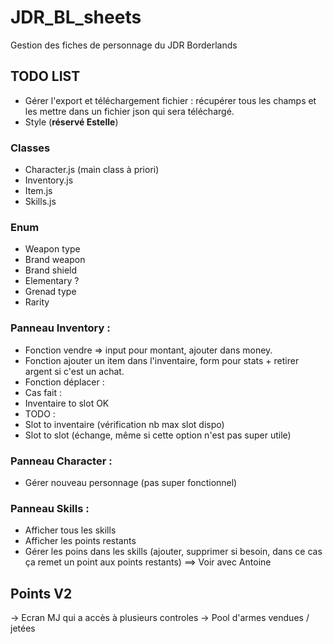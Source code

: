 # JDR_BL_sheets

Gestion des fiches de personnage du JDR Borderlands

## TODO LIST

- Gérer l'export et téléchargement fichier : récupérer tous les champs et les mettre dans un fichier json qui sera téléchargé.
- Style (**réservé Estelle**)


### Classes
- Character.js (main class à priori)
- Inventory.js
- Item.js
- Skills.js

### Enum
- Weapon type
- Brand weapon
- Brand shield
- Elementary ?
- Grenad type
- Rarity

### Panneau Inventory :

- Fonction vendre => input pour montant, ajouter dans money.
- Fonction ajouter un item dans l'inventaire, form pour stats + retirer argent si c'est un achat.
- Fonction déplacer :
 - Cas fait : 
 - Inventaire to slot OK
 - TODO :
 - Slot to inventaire (vérification nb max slot dispo)
 - Slot to slot (échange, même si cette option n'est pas super utile)

### Panneau Character :

- Gérer nouveau personnage (pas super fonctionnel)

### Panneau Skills :

- Afficher tous les skills
- Afficher les points restants
- Gérer les poins dans les skills (ajouter, supprimer si besoin, dans ce cas ça remet un point aux points restants) ==> Voir avec Antoine

## Points V2

-> Ecran MJ qui a accès à plusieurs controles
-> Pool d'armes vendues / jetées